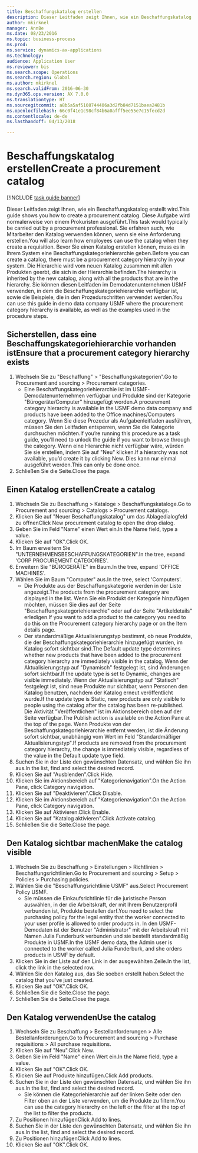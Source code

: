 ```yaml
--- 
title: Beschaffungskatalog erstellen
description: Dieser Leitfaden zeigt Ihnen, wie ein Beschaffungskatalog erstellt wird.
author: mkirknel
manager: AnnBe
ms.date: 08/23/2016
ms.topic: business-process
ms.prod: 
ms.service: dynamics-ax-applications
ms.technology: 
audience: Application User
ms.reviewer: bis
ms.search.scope: Operations
ms.search.region: Global
ms.author: mkirknel
ms.search.validFrom: 2016-06-30
ms.dyn365.ops.version: AX 7.0.0
ms.translationtype: HT
ms.sourcegitcommit: a8b5a5af5108744406a3d2fb84d7151baea2481b
ms.openlocfilehash: 66c0f41e1c98cf84b6a0afff5ee55e7c15fecd2d
ms.contentlocale: de-de
ms.lasthandoff: 04/13/2018

---
```

# <a name="create-a-procurement-catalog"></a><span data-ttu-id="3b248-103">Beschaffungskatalog erstellen</span><span class="sxs-lookup"><span data-stu-id="3b248-103">Create a procurement catalog</span></span>

[!INCLUDE [task guide banner](../../includes/task-guide-banner.md)]

<span data-ttu-id="3b248-104">Dieser Leitfaden zeigt Ihnen, wie ein Beschaffungskatalog erstellt wird.</span><span class="sxs-lookup"><span data-stu-id="3b248-104">This guide shows you how to create a procurement catalog.</span></span> <span data-ttu-id="3b248-105">Diese Aufgabe wird normalerweise von einem Prokuristen ausgeführt.</span><span class="sxs-lookup"><span data-stu-id="3b248-105">This task would typically be carried out by a procurement professional.</span></span> <span data-ttu-id="3b248-106">Sie erfahren auch, wie Mitarbeiter den Katalog verwenden können, wenn sie eine Anforderung erstellen.</span><span class="sxs-lookup"><span data-stu-id="3b248-106">You will also learn how employees can use the catalog when they create a requisition.</span></span> <span data-ttu-id="3b248-107">Bevor Sie einen Katalog erstellen können, muss es in Ihrem System eine Beschaffungskategoriehierarchie geben.</span><span class="sxs-lookup"><span data-stu-id="3b248-107">Before you can create a catalog, there must be a procurement category hierarchy in your system.</span></span> <span data-ttu-id="3b248-108">Die Hierarchie wird vom neuen Katalog zusammen mit allen Produkten geerbt, die sich in der Hierarchie befinden.</span><span class="sxs-lookup"><span data-stu-id="3b248-108">The hierarchy is inherited by the new catalog, along with all the products that are in the hierarchy.</span></span> <span data-ttu-id="3b248-109">Sie können diesen Leitfaden im Demodatenunternehmen USMF verwenden, in dem die Beschaffungskategoriehierarchie verfügbar ist, sowie die Beispiele, die in den Prozedurschritten verwendet werden.</span><span class="sxs-lookup"><span data-stu-id="3b248-109">You can use this guide in demo data company USMF where the procurement category hierarchy is available, as well as the examples used in the procedure steps.</span></span>


## <a name="ensure-that-a-procurement-category-hierarchy-exists"></a><span data-ttu-id="3b248-110">Sicherstellen, dass eine Beschaffungskategoriehierarchie vorhanden ist</span><span class="sxs-lookup"><span data-stu-id="3b248-110">Ensure that a procurement category hierarchy exists</span></span>
1. <span data-ttu-id="3b248-111">Wechseln Sie zu "Beschaffung" > "Beschaffungskategorien".</span><span class="sxs-lookup"><span data-stu-id="3b248-111">Go to Procurement and sourcing > Procurement categories.</span></span>
    * <span data-ttu-id="3b248-112">Eine Beschaffungskategoriehierarchie ist im USMF-Demodatenunternehmen verfügbar und Produkte sind der Kategorie "Bürogeräte/Computer" hinzugefügt worden.</span><span class="sxs-lookup"><span data-stu-id="3b248-112">A procurement category hierarchy is available in the USMF demo data company and products have been added to the Office machines/Computers category.</span></span> <span data-ttu-id="3b248-113">Wenn Sie diese Prozedur als Aufgabenleitfaden ausführen, müssen Sie den Leitfaden entsperren, wenn Sie die Kategorie durchsuchen möchten.</span><span class="sxs-lookup"><span data-stu-id="3b248-113">If you’re running this procedure as a task guide, you’ll need to unlock the guide if you want to browse through the category.</span></span> <span data-ttu-id="3b248-114">Wenn eine Hierarchie nicht verfügbar wäre, würden Sie sie erstellen, indem Sie auf "Neu" klicken.</span><span class="sxs-lookup"><span data-stu-id="3b248-114">If a hierarchy was not available, you’d create it by clicking New.</span></span> <span data-ttu-id="3b248-115">Dies kann nur einmal ausgeführt werden.</span><span class="sxs-lookup"><span data-stu-id="3b248-115">This can only be done once.</span></span>  
2. <span data-ttu-id="3b248-116">Schließen Sie die Seite.</span><span class="sxs-lookup"><span data-stu-id="3b248-116">Close the page.</span></span>

## <a name="create-a-catalog"></a><span data-ttu-id="3b248-117">Einen Katalog erstellen</span><span class="sxs-lookup"><span data-stu-id="3b248-117">Create a catalog</span></span>
1. <span data-ttu-id="3b248-118">Wechseln Sie zu Beschaffung > Kataloge > Beschaffungskataloge.</span><span class="sxs-lookup"><span data-stu-id="3b248-118">Go to Procurement and sourcing > Catalogs > Procurement catalogs.</span></span>
2. <span data-ttu-id="3b248-119">Klicken Sie auf "Neuer Beschaffungskatalog" um das Ablagedialogfeld zu öffnen</span><span class="sxs-lookup"><span data-stu-id="3b248-119">Click New procurement catalog to open the drop dialog.</span></span>
3. <span data-ttu-id="3b248-120">Geben Sie im Feld "Name" einen Wert ein.</span><span class="sxs-lookup"><span data-stu-id="3b248-120">In the Name field, type a value.</span></span>
4. <span data-ttu-id="3b248-121">Klicken Sie auf "OK".</span><span class="sxs-lookup"><span data-stu-id="3b248-121">Click OK.</span></span>
5. <span data-ttu-id="3b248-122">Im Baum erweitern Sie "UNTERNEHMENSBESCHAFFUNGSKATEGORIEN".</span><span class="sxs-lookup"><span data-stu-id="3b248-122">In the tree, expand 'CORP PROCUREMENT CATEGORIES'.</span></span>
6. <span data-ttu-id="3b248-123">Erweitern Sie "BÜROGERÄTE" im Baum.</span><span class="sxs-lookup"><span data-stu-id="3b248-123">In the tree, expand 'OFFICE MACHINES'.</span></span>
7. <span data-ttu-id="3b248-124">Wählen Sie im Baum "Computer" aus.</span><span class="sxs-lookup"><span data-stu-id="3b248-124">In the tree, select 'Computers'.</span></span>
    * <span data-ttu-id="3b248-125">Die Produkte aus der Beschaffungskategorie werden in der Liste angezeigt.</span><span class="sxs-lookup"><span data-stu-id="3b248-125">The products from the procurement category are displayed in the list.</span></span> <span data-ttu-id="3b248-126">Wenn Sie ein Produkt der Kategorie hinzufügen möchten, müssen Sie dies auf der Seite "Beschaffungskategoriehierarchie" oder auf der Seite "Artikeldetails" erledigen.</span><span class="sxs-lookup"><span data-stu-id="3b248-126">If you want to add a product to the category you need to do this on the Procurement category hierarchy page or on the Item details page.</span></span>  
    * <span data-ttu-id="3b248-127">Der standardmäßige Aktualisierungstyp bestimmt, ob neue Produkte, die der Beschaffungskategoriehierarchie hinzugefügt wurden, im Katalog sofort sichtbar sind.</span><span class="sxs-lookup"><span data-stu-id="3b248-127">The Default update type determines whether new products that have been added to the procurement category hierarchy are immediately visible in the catalog.</span></span> <span data-ttu-id="3b248-128">Wenn der Aktualisierungstyp auf "Dynamisch" festgelegt ist, sind Änderungen sofort sichtbar.</span><span class="sxs-lookup"><span data-stu-id="3b248-128">If the update type is set to Dynamic, changes are visible immediately.</span></span> <span data-ttu-id="3b248-129">Wenn der Aktualisierungstyp auf "Statisch" festgelegt ist, sind neue Produkte nur sichtbar, wenn Personen den Katalog benutzen, nachdem der Katalog erneut veröffentlicht wurde.</span><span class="sxs-lookup"><span data-stu-id="3b248-129">If the update type is Static, new products are only visible to people using the catalog after the catalog has been re-published.</span></span> <span data-ttu-id="3b248-130">Die Aktivität "Veröffentlichen" ist im Aktionsbereich oben auf der Seite verfügbar.</span><span class="sxs-lookup"><span data-stu-id="3b248-130">The Publish action is available on the Action Pane at the top of the page.</span></span> <span data-ttu-id="3b248-131">Wenn Produkte von der Beschaffungskategoriehierarchie entfernt werden, ist die Änderung sofort sichtbar, unabhängig vom Wert im Feld "Standardmäßiger Aktualisierungstyp".</span><span class="sxs-lookup"><span data-stu-id="3b248-131">If products are removed from the procurement category hierarchy, the change is immediately visible, regardless of the value in the Default update type field.</span></span>  
8. <span data-ttu-id="3b248-132">Suchen Sie in der Liste den gewünschten Datensatz, und wählen Sie ihn aus.</span><span class="sxs-lookup"><span data-stu-id="3b248-132">In the list, find and select the desired record.</span></span>
9. <span data-ttu-id="3b248-133">Klicken Sie auf "Ausblenden".</span><span class="sxs-lookup"><span data-stu-id="3b248-133">Click Hide.</span></span>
10. <span data-ttu-id="3b248-134">Klicken Sie im Aktionsbereich auf "Kategorienavigation".</span><span class="sxs-lookup"><span data-stu-id="3b248-134">On the Action Pane, click Category navigation.</span></span>
11. <span data-ttu-id="3b248-135">Klicken Sie auf "Deaktivieren".</span><span class="sxs-lookup"><span data-stu-id="3b248-135">Click Disable.</span></span>
12. <span data-ttu-id="3b248-136">Klicken Sie im Aktionsbereich auf "Kategorienavigation".</span><span class="sxs-lookup"><span data-stu-id="3b248-136">On the Action Pane, click Category navigation.</span></span>
13. <span data-ttu-id="3b248-137">Klicken Sie auf Aktivieren.</span><span class="sxs-lookup"><span data-stu-id="3b248-137">Click Enable.</span></span>
14. <span data-ttu-id="3b248-138">Klicken Sie auf "Katalog aktivieren".</span><span class="sxs-lookup"><span data-stu-id="3b248-138">Click Activate catalog.</span></span>
15. <span data-ttu-id="3b248-139">Schließen Sie die Seite.</span><span class="sxs-lookup"><span data-stu-id="3b248-139">Close the page.</span></span>

## <a name="make-the-catalog-visible"></a><span data-ttu-id="3b248-140">Den Katalog sichtbar machen</span><span class="sxs-lookup"><span data-stu-id="3b248-140">Make the catalog visible</span></span>
1. <span data-ttu-id="3b248-141">Wechseln Sie zu Beschaffung > Einstellungen > Richtlinien > Beschaffungsrichtlinien.</span><span class="sxs-lookup"><span data-stu-id="3b248-141">Go to Procurement and sourcing > Setup > Policies > Purchasing policies.</span></span>
2. <span data-ttu-id="3b248-142">Wählen Sie die "Beschaffungsrichtlinie USMF" aus.</span><span class="sxs-lookup"><span data-stu-id="3b248-142">Select Procurement Policy USMF.</span></span>
    * <span data-ttu-id="3b248-143">Sie müssen die Einkaufsrichtlinie für die juristische Person auswählen, in der die Arbeitskraft, der mit Ihrem Benutzerprofil verbunden ist, Produkte bestellen darf.</span><span class="sxs-lookup"><span data-stu-id="3b248-143">You need to select the purchasing policy for the legal entity that the worker connected to your user profile is allowed to order products in.</span></span> <span data-ttu-id="3b248-144">In den USMF-Demodaten ist der Benutzer "Administrator" mit der Arbeitskraft mit Namen Julia Funderburk verbunden und sie bestellt standardmäßig Produkte in USMF.</span><span class="sxs-lookup"><span data-stu-id="3b248-144">In the USMF demo data, the Admin user is connected to the worker called Julia Funderburk, and she orders products in USMF by default.</span></span>  
3. <span data-ttu-id="3b248-145">Klicken Sie in der Liste auf den Link in der ausgewählten Zeile.</span><span class="sxs-lookup"><span data-stu-id="3b248-145">In the list, click the link in the selected row.</span></span>
4. <span data-ttu-id="3b248-146">Wählen Sie den Katalog aus, das Sie soeben erstellt haben.</span><span class="sxs-lookup"><span data-stu-id="3b248-146">Select the catalog that you’ve just created.</span></span>
5. <span data-ttu-id="3b248-147">Klicken Sie auf "OK".</span><span class="sxs-lookup"><span data-stu-id="3b248-147">Click OK.</span></span>
6. <span data-ttu-id="3b248-148">Schließen Sie die Seite.</span><span class="sxs-lookup"><span data-stu-id="3b248-148">Close the page.</span></span>
7. <span data-ttu-id="3b248-149">Schließen Sie die Seite.</span><span class="sxs-lookup"><span data-stu-id="3b248-149">Close the page.</span></span>

## <a name="use-the-catalog"></a><span data-ttu-id="3b248-150">Den Katalog verwenden</span><span class="sxs-lookup"><span data-stu-id="3b248-150">Use the catalog</span></span>
1. <span data-ttu-id="3b248-151">Wechseln Sie zu Beschaffung > Bestellanforderungen > Alle Bestellanforderungen.</span><span class="sxs-lookup"><span data-stu-id="3b248-151">Go to Procurement and sourcing > Purchase requisitions > All purchase requisitions.</span></span>
2. <span data-ttu-id="3b248-152">Klicken Sie auf "Neu".</span><span class="sxs-lookup"><span data-stu-id="3b248-152">Click New.</span></span>
3. <span data-ttu-id="3b248-153">Geben Sie im Feld "Name" einen Wert ein.</span><span class="sxs-lookup"><span data-stu-id="3b248-153">In the Name field, type a value.</span></span>
4. <span data-ttu-id="3b248-154">Klicken Sie auf "OK".</span><span class="sxs-lookup"><span data-stu-id="3b248-154">Click OK.</span></span>
5. <span data-ttu-id="3b248-155">Klicken Sie auf Produkte hinzufügen.</span><span class="sxs-lookup"><span data-stu-id="3b248-155">Click Add products.</span></span>
6. <span data-ttu-id="3b248-156">Suchen Sie in der Liste den gewünschten Datensatz, und wählen Sie ihn aus.</span><span class="sxs-lookup"><span data-stu-id="3b248-156">In the list, find and select the desired record.</span></span>
    * <span data-ttu-id="3b248-157">Sie können die Kategoriehierarchie auf der linken Seite oder den Filter oben an der Liste verwenden, um die Produkte zu filtern.</span><span class="sxs-lookup"><span data-stu-id="3b248-157">You can use the category hierarchy on the left or the filter at the top of the list to filter the products.</span></span>  
7. <span data-ttu-id="3b248-158">Zu Positionen hinzufügen</span><span class="sxs-lookup"><span data-stu-id="3b248-158">Click Add to lines.</span></span>
8. <span data-ttu-id="3b248-159">Suchen Sie in der Liste den gewünschten Datensatz, und wählen Sie ihn aus.</span><span class="sxs-lookup"><span data-stu-id="3b248-159">In the list, find and select the desired record.</span></span>
9. <span data-ttu-id="3b248-160">Zu Positionen hinzufügen</span><span class="sxs-lookup"><span data-stu-id="3b248-160">Click Add to lines.</span></span>
10. <span data-ttu-id="3b248-161">Klicken Sie auf "OK".</span><span class="sxs-lookup"><span data-stu-id="3b248-161">Click OK.</span></span>


